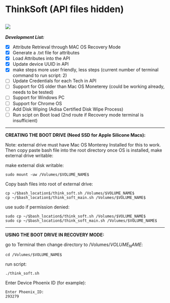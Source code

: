 # ThinkSoft (API files hidden)
![](https://progress-bar.dev/45/?title=Development_Progress:&width=150)
---------------------------------------------------

***Development List:***
- [x] Attribute Retrieval through MAC OS Recovery Mode
- [x] Generate a .txt file for attributes 
- [x] Load Attributes into the API
- [x] Update device UUID in API 
- [x] make steps more user friendly, less steps (current number of terminal command to run script: 2)
- [ ] Update Credentials for each Tech in API
- [ ] Support for OS older than Mac OS Moneterey (could be working already, needs to be tested)
- [ ] Support for Windows PC
- [ ] Support for Chrome OS
- [ ] Add Disk Wiping (Adisa Certified Disk Wipe Process)
- [ ] Run scipt on Boot load (2nd route if Recovery mode terminal is insufficient)
----------------------------------------------------
**CREATING THE BOOT DRIVE (Need SSD for Apple Silicone Macs):** 

Note: external drive must have Mac OS Monterey Installed for this to work. Then copy paste bash file into the root directory 
once OS is installed, make external drive writable:

make external disk writable:
```
sudo mount -uw /Volumes/$VOLUME_NAME$
```

Copy bash files into root of external drive:
```
cp ~/$bash_location$/think_soft.sh /Volumes/$VOLUME_NAME$
cp ~/$bash_location$/think_soft_main.sh /Volumes/$VOLUME_NAME$
```
use sudo if permission denied:

```
sudo cp ~/$bash_location$/think_soft.sh /Volumes/$VOLUME_NAME$
sudo cp ~/$bash_location$/think_soft_main.sh /Volumes/$VOLUME_NAME$
```

-------------------------------------------------------
**USING THE BOOT DRIVE IN RECOVERY MODE:**

go to Terminal then change directory to /Volumes/$VOLUME_NAME$:
```
cd /Volumes/$VOLUME_NAME$
```

run script:
```
./think_soft.sh
```

Enter Device Phoenix ID (for example):
```
Enter Phoenix_ID:
293279
```

